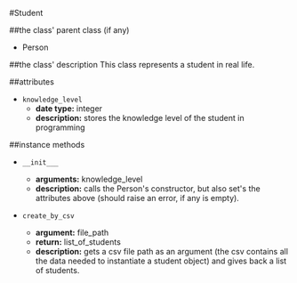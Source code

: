 #Student

##the class' parent class (if any)
* Person

##the class' description
This class represents a student in real life.

##attributes
* `knowledge_level`
    * **date type:** integer
    * **description:** stores the knowledge level of the student in programming

##instance methods 
* `__init___`
    * **arguments:** knowledge_level
    * **description:** calls the Person's constructor, but also set's the attributes above 
    (should raise an error, if any is empty).

* `create_by_csv`
    * **argument:** file_path
    * **return:** list_of_students
    * **description:** gets a csv file path as an argument 
    (the csv contains all the data needed to instantiate a student object) 
    and gives back a list of students.